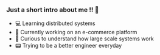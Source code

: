 ### Just a short intro about me !! 👋

- 💻 Learning distributed systems
- 📕 Currently working on an e-commerce platform
- 📝 Curious to understand how large scale systems work
- 📟 Trying to be a better engineer everyday
